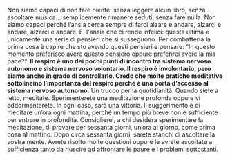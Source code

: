 Non siamo capaci di non fare niente: senza leggere alcun libro, senza ascoltare musica… semplicemente rimanere seduti, senza fare nulla. Non siamo capaci perché l’ansia cerca sempre di farci alzare e andare, alzarci e andare, alzarci e andare.
E' l'ansia che ci rende infelici: questa ultima è unicamente una serie di pensieri che si susseguono. Per combatterla la prima cosa è capire che sto avendo questi pensieri e pensare: “In questo momento preferisco avere questo pensiero oppure preferirei avere la mia pace?”.
**Il respiro è uno dei pochi punti di incontro tra sistema nervoso autonomo e sistema nervoso volontario. Il respiro è involontario, però siamo anche in grado di controllarlo. Credo che molte pratiche meditative sottolineino l’importanza del respiro perché è una porta d’accesso al sistema nervoso autonomo.**
Un trucco per la quotidianità. Quando siete a letto, meditate. Sperimenterete una meditazione profonda oppure vi addormenterete. In ogni caso, sarà una vittoria.
Il suggerimento è di meditare un’ora ogni mattina, perché un tempo più breve non è sufficiente per entrare in profondità. Consiglierei, a chi desidera sperimentare la meditazione, di provare per sessanta giorni, un’ora al giorno, come prima cosa al mattino. Dopo circa sessanta giorni, sarete stanchi di ascoltare la vostra mente. Avrete risolto molte questioni oppure le avrete ascoltate a sufficienza tanto da riuscire ad affrontare le paure e i problemi sottostanti. 